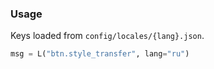 ### Usage
Keys loaded from `config/locales/{lang}.json`.

```python
msg = L("btn.style_transfer", lang="ru")
``` 